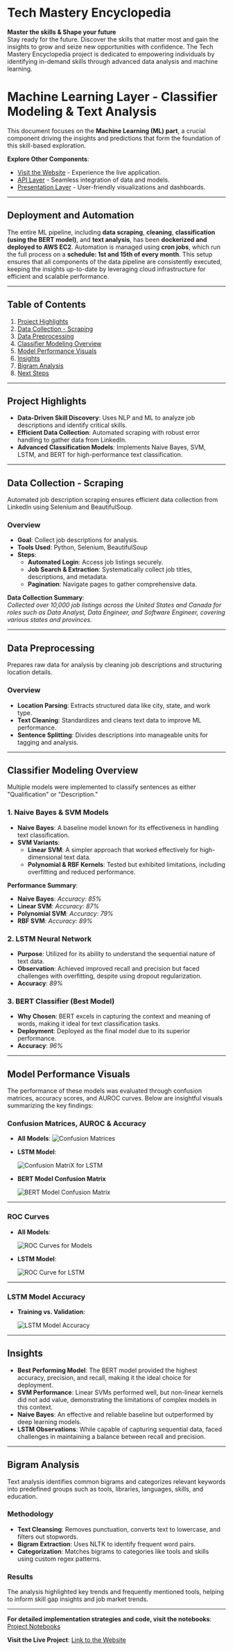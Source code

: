 # Tech Mastery Encyclopedia

**Master the skills & Shape your future**  
Stay ready for the future. Discover the skills that matter most and gain the insights to grow and seize new opportunities with confidence. The Tech Mastery Encyclopedia project is dedicated to empowering individuals by identifying in-demand skills through advanced data analysis and machine learning.

# Machine Learning Layer - Classifier Modeling & Text Analysis

This document focuses on the **Machine Learning (ML) part**, a crucial component driving the insights and predictions that form the foundation of this skill-based exploration.

**Explore Other Components**:
- [Visit the Website](#https://techmasteryencyclopedia.com/) - Experience the live application.
- [API Layer](#https://github.com/niharik22/TechMasteryEncyclopedia-API-Layer) - Seamless integration of data and models.
- [Presentation Layer](#https://github.com/niharik22/TechMasteryEncyclopedia-API-Layer) - User-friendly visualizations and dashboards.

---

## Deployment and Automation

The entire ML pipeline, including **data scraping**, **cleaning**, **classification (using the BERT model)**, and **text analysis**, has been **dockerized and deployed to AWS EC2**. Automation is managed using **cron jobs**, which run the full process on a **schedule: 1st and 15th of every month**. This setup ensures that all components of the data pipeline are consistently executed, keeping the insights up-to-date by leveraging cloud infrastructure for efficient and scalable performance.

---

## Table of Contents

1. [Project Highlights](#project-highlights)
2. [Data Collection - Scraping](#data-collection---scraping)
3. [Data Preprocessing](#data-preprocessing)
4. [Classifier Modeling Overview](#classifier-modeling-overview)
5. [Model Performance Visuals](#model-performance-visuals)
6. [Insights](#insights)
7. [Bigram Analysis](#bigram-analysis)
8. [Next Steps](#next-steps)

---

## Project Highlights

- **Data-Driven Skill Discovery**: Uses NLP and ML to analyze job descriptions and identify critical skills.
- **Efficient Data Collection**: Automated scraping with robust error handling to gather data from LinkedIn.
- **Advanced Classification Models**: Implements Naive Bayes, SVM, LSTM, and BERT for high-performance text classification.

---

## Data Collection - Scraping

Automated job description scraping ensures efficient data collection from LinkedIn using Selenium and BeautifulSoup.

### Overview

- **Goal**: Collect job descriptions for analysis.
- **Tools Used**: Python, Selenium, BeautifulSoup
- **Steps**:
  - **Automated Login**: Access job listings securely.
  - **Job Search & Extraction**: Systematically collect job titles, descriptions, and metadata.
  - **Pagination**: Navigate pages to gather comprehensive data.

**Data Collection Summary**:  
_Collected over 10,000 job listings across the United States and Canada for roles such as Data Analyst, Data Engineer, and Software Engineer, covering various states and provinces._


---

## Data Preprocessing

Prepares raw data for analysis by cleaning job descriptions and structuring location details.

### Overview

- **Location Parsing**: Extracts structured data like city, state, and work type.
- **Text Cleaning**: Standardizes and cleans text data to improve ML performance.
- **Sentence Splitting**: Divides descriptions into manageable units for tagging and analysis.


---

## Classifier Modeling Overview

Multiple models were implemented to classify sentences as either "Qualification" or "Description."

### 1. Naive Bayes & SVM Models
- **Naive Bayes**: A baseline model known for its effectiveness in handling text classification.
- **SVM Variants**:
  - **Linear SVM**: A simpler approach that worked effectively for high-dimensional text data.
  - **Polynomial & RBF Kernels**: Tested but exhibited limitations, including overfitting and reduced performance.

**Performance Summary**:
- **Naive Bayes**: _Accuracy: 85%_
- **Linear SVM**: _Accuracy: 87%_
- **Polynomial SVM**: _Accuracy: 79%_
- **RBF SVM**: _Accuracy: 89%_

### 2. LSTM Neural Network
- **Purpose**: Utilized for its ability to understand the sequential nature of text data.
- **Observation**: Achieved improved recall and precision but faced challenges with overfitting, despite using dropout regularization.
- **Accuracy**: _89%_

### 3. BERT Classifier (Best Model)
- **Why Chosen**: BERT excels in capturing the context and meaning of words, making it ideal for text classification tasks.
- **Deployment**: Deployed as the final model due to its superior performance.
- **Accuracy**: _96%_

---

## Model Performance Visuals

The performance of these models was evaluated through confusion matrices, accuracy scores, and AUROC curves. Below are insightful visuals summarizing the key findings:

### Confusion Matrices, AUROC & Accuracy

- **All Models**:
  ![Confusion Matrices](results/Classification-Matrices.png)


- **LSTM Model**:

  ![Confusion MatriX for LSTM](results/Classification-Matrix-LSTM.png)
  
- **BERT Model Confusion Matrix**
  
  ![BERT Model Confusion Matrix](results/CLassification-Matrix-Bert.png)

---

### ROC Curves

- **All Models**:
  
  ![ROC Curves for Models](results/ROC-Curves.png)
  
- **LSTM Model**:
  
  ![ROC Curve for LSTM](results/ROC-LSTM.png)

---

### LSTM Model Accuracy
- **Training vs. Validation**:
  
  ![LSTM Model Accuracy](results/Model-Accuracy-LSTM.png)

---

## Insights

- **Best Performing Model**: The BERT model provided the highest accuracy, precision, and recall, making it the ideal choice for deployment.
- **SVM Performance**: Linear SVMs performed well, but non-linear kernels did not add value, demonstrating the limitations of complex models in this context.
- **Naive Bayes**: An effective and reliable baseline but outperformed by deep learning models.
- **LSTM Observations**: While capable of capturing sequential data, faced challenges in maintaining a balance between recall and precision.

---

## Bigram Analysis

Text analysis identifies common bigrams and categorizes relevant keywords into predefined groups such as tools, libraries, languages, skills, and education.

### Methodology

- **Text Cleansing**: Removes punctuation, converts text to lowercase, and filters out stopwords.
- **Bigram Extraction**: Uses NLTK to identify frequent word pairs.
- **Categorization**: Matches bigrams to categories like tools and skills using custom regex patterns.

### Results

The analysis highlighted key trends and frequently mentioned tools, helping to inform skill gap insights and job market trends.

---

**For detailed implementation strategies and code, visit the notebooks**: [Project Notebooks](#notebooks-link)

**Visit the Live Project**: [Link to the Website](#https://techmasteryencyclopedia.com/)
